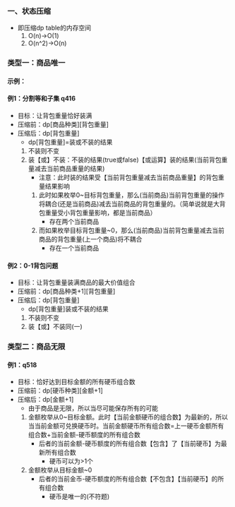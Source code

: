 ### 一、状态压缩
 - 即压缩dp table的内存空间
    1. O(n)->O(1)
    2. O(n^2)->O(n)

### 类型一：商品唯一
#### 示例：
#### 例1：分割等和子集 q416
 - 目标：让背包重量恰好装满
 - 压缩前：dp[商品种类][背包重量]
 - 压缩后：dp[背包重量]
    - dp[背包重量]=装或不装的结果
    1. 不装则不变
    2. 装【或】不装：不装的结果(true或false)【或运算】装的结果(当前背包重量减去当前商品重量的结果)
        - 注意：此时装的结果受【当前背包重量减去当前商品重量】的背包重量结果影响
        1. 此时如果枚举0~目标背包重量，那么(当前商品)当前背包重量的操作将耦合(还是当前商品)减去当前商品的背包重量的。（简单说就是大背包重量受小背包重量影响，都是当前商品）
            - 存在两个当前商品
        2. 而如果枚举目标背包重量~0，那么(当前商品)当前背包重量减去当前商品的背包重量(上一个商品)将不耦合
            - 存在一个当前商品

#### 例2：0-1背包问题
 - 目标：让背包重量装满商品的最大价值组合
 - 压缩前：dp[商品种类+1][背包重量]
 - 压缩后：dp[背包重量]
    - dp[背包重量]装或不装的结果
    1. 不装则不变
    2. 装【或】不装同(一)

### 类型二：商品无限
#### 例1：q518
 - 目标：恰好达到目标金额的所有硬币组合数
 - 压缩前：dp[硬币种类][金额+1]
 - 压缩后：dp[金额+1]
    - 由于商品是无限，所以当尽可能保存所有的可能
    1. 金额枚举从0~目标金额。此时【当前金额硬币的组合数】为最新的，所以当当前金额可兑换硬币时。当前金额硬币所有组合数=上一硬币金额所有组合数+当前金额-硬币额度的所有组合数
        - 后者的当前金额-硬币额度的所有组合数【包含】了【当前硬币】为最新所有组合数
            - 硬币可以为>1个
    2. 金额枚举从目标金额~0
        - 后者的当前金币-硬币额度的所有组合数【不包含】【当前硬币】的所有组合数
            - 硬币是唯一的(不符题)